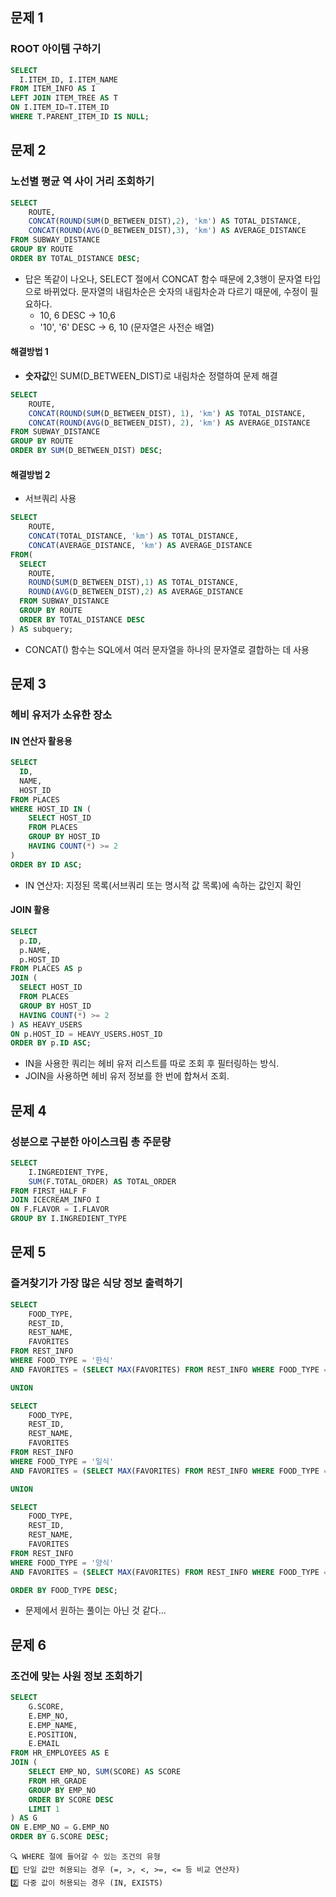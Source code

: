 ## 문제 1
### ROOT 아이템 구하기
```sql
SELECT
  I.ITEM_ID, I.ITEM_NAME
FROM ITEM_INFO AS I
LEFT JOIN ITEM_TREE AS T
ON I.ITEM_ID=T.ITEM_ID
WHERE T.PARENT_ITEM_ID IS NULL;
```

## 문제 2
### 노선별 평균 역 사이 거리 조회하기
```sql
SELECT
    ROUTE,
    CONCAT(ROUND(SUM(D_BETWEEN_DIST),2), 'km') AS TOTAL_DISTANCE,
    CONCAT(ROUND(AVG(D_BETWEEN_DIST),3), 'km') AS AVERAGE_DISTANCE
FROM SUBWAY_DISTANCE
GROUP BY ROUTE
ORDER BY TOTAL_DISTANCE DESC;
```
- 답은 똑같이 나오나, SELECT 절에서 CONCAT 함수 때문에 2,3행이 문자열 타입으로 바뀌었다. 문자열의 내림차순은 숫자의 내림차순과 다르기 때문에, 수정이 필요하다.
  - 10, 6 DESC → 10,6
  - '10', '6' DESC → 6, 10 (문자열은 사전순 배열)

#### 해결방법 1
- **숫자값**인 SUM(D_BETWEEN_DIST)로 내림차순 정렬하여 문제 해결
```sql
SELECT
    ROUTE,
    CONCAT(ROUND(SUM(D_BETWEEN_DIST), 1), 'km') AS TOTAL_DISTANCE,
    CONCAT(ROUND(AVG(D_BETWEEN_DIST), 2), 'km') AS AVERAGE_DISTANCE
FROM SUBWAY_DISTANCE
GROUP BY ROUTE
ORDER BY SUM(D_BETWEEN_DIST) DESC;
```
#### 해결방법 2
- 서브쿼리 사용
```sql
SELECT
    ROUTE,
    CONCAT(TOTAL_DISTANCE, 'km') AS TOTAL_DISTANCE,
    CONCAT(AVERAGE_DISTANCE, 'km') AS AVERAGE_DISTANCE
FROM(
  SELECT
    ROUTE,
    ROUND(SUM(D_BETWEEN_DIST),1) AS TOTAL_DISTANCE,
    ROUND(AVG(D_BETWEEN_DIST),2) AS AVERAGE_DISTANCE
  FROM SUBWAY_DISTANCE
  GROUP BY ROUTE
  ORDER BY TOTAL_DISTANCE DESC
) AS subquery;
```

- CONCAT() 함수는 SQL에서 여러 문자열을 하나의 문자열로 결합하는 데 사용

## 문제 3
### 헤비 유저가 소유한 장소
#### IN 연산자 활용용
```sql
SELECT 
  ID, 
  NAME, 
  HOST_ID
FROM PLACES
WHERE HOST_ID IN (
    SELECT HOST_ID
    FROM PLACES
    GROUP BY HOST_ID
    HAVING COUNT(*) >= 2
)
ORDER BY ID ASC;
```
- IN 연산자: 지정된 목록(서브쿼리 또는 명시적 값 목록)에 속하는 값인지 확인

#### JOIN 활용
```sql
SELECT
  p.ID, 
  p.NAME, 
  p.HOST_ID
FROM PLACES AS p
JOIN (
  SELECT HOST_ID
  FROM PLACES
  GROUP BY HOST_ID
  HAVING COUNT(*) >= 2
) AS HEAVY_USERS
ON p.HOST_ID = HEAVY_USERS.HOST_ID
ORDER BY p.ID ASC;
```

- IN을 사용한 쿼리는 헤비 유저 리스트를 따로 조회 후 필터링하는 방식.
- JOIN을 사용하면 헤비 유저 정보를 한 번에 합쳐서 조회.

## 문제 4
### 성분으로 구분한 아이스크림 총 주문량
```sql
SELECT 
    I.INGREDIENT_TYPE, 
    SUM(F.TOTAL_ORDER) AS TOTAL_ORDER
FROM FIRST_HALF F
JOIN ICECREAM_INFO I
ON F.FLAVOR = I.FLAVOR
GROUP BY I.INGREDIENT_TYPE
```

## 문제 5
### 즐겨찾기가 가장 많은 식당 정보 출력하기
```sql
SELECT 
    FOOD_TYPE, 
    REST_ID, 
    REST_NAME, 
    FAVORITES
FROM REST_INFO
WHERE FOOD_TYPE = '한식' 
AND FAVORITES = (SELECT MAX(FAVORITES) FROM REST_INFO WHERE FOOD_TYPE = '한식')

UNION

SELECT 
    FOOD_TYPE, 
    REST_ID, 
    REST_NAME, 
    FAVORITES
FROM REST_INFO
WHERE FOOD_TYPE = '일식' 
AND FAVORITES = (SELECT MAX(FAVORITES) FROM REST_INFO WHERE FOOD_TYPE = '일식')

UNION

SELECT 
    FOOD_TYPE, 
    REST_ID, 
    REST_NAME, 
    FAVORITES
FROM REST_INFO
WHERE FOOD_TYPE = '양식' 
AND FAVORITES = (SELECT MAX(FAVORITES) FROM REST_INFO WHERE FOOD_TYPE = '양식')

ORDER BY FOOD_TYPE DESC;
```
- 문제에서 원하는 풀이는 아닌 것 같다...

## 문제 6
### 조건에 맞는 사원 정보 조회하기
```sql
SELECT 
    G.SCORE, 
    E.EMP_NO, 
    E.EMP_NAME,
    E.POSITION,
    E.EMAIL
FROM HR_EMPLOYEES AS E
JOIN (
    SELECT EMP_NO, SUM(SCORE) AS SCORE
    FROM HR_GRADE
    GROUP BY EMP_NO
    ORDER BY SCORE DESC
    LIMIT 1
) AS G 
ON E.EMP_NO = G.EMP_NO
ORDER BY G.SCORE DESC;
```

```
🔍 WHERE 절에 들어갈 수 있는 조건의 유형
1️⃣ 단일 값만 허용되는 경우 (=, >, <, >=, <= 등 비교 연산자)
2️⃣ 다중 값이 허용되는 경우 (IN, EXISTS)
```
